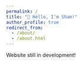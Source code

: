 ```yaml
---
permalink: /
title: "👋 Hello, I'm Sham!"
author_profile: true
redirect_from: 
  - /about/
  - /about.html
---
```



Website still in development!